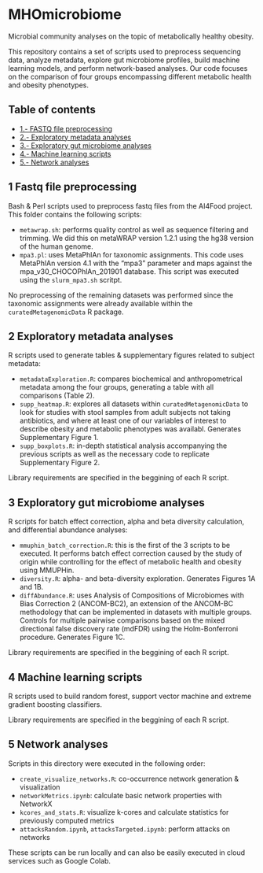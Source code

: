 # MHOmicrobiome
Microbial community analyses on the topic of metabolically healthy obesity.

This repository contains a set of scripts used to preprocess sequencing data, analyze metadata, explore gut microbiome profiles, build machine learning models, and perform network-based analyses. Our code focuses on the comparison of four groups encompassing different metabolic health and obesity phenotypes.

## Table of contents
* [1.- FASTQ file preprocessing](#1-fastq-file-preprocessing)
* [2.- Exploratory metadata analyses](#2-exploratory-metadata-analyses)
* [3.- Exploratory gut microbiome analyses](#3-exploratory-gut-microbiome-analyses)
* [4.- Machine learning scripts](#4-machine-learning-scripts)
* [5.- Network analyses](#5-network-analyses)

## 1 Fastq file preprocessing

Bash & Perl scripts used to preprocess fastq files from the AI4Food project. This folder contains the following scripts:

- `metawrap.sh`: performs quality control as well as sequence filtering and trimming. We did this on metaWRAP version 1.2.1 using the hg38 version of the human genome.
- `mpa3.pl`: uses MetaPhlAn for taxonomic assignments. This code uses MetaPhlAn version 4.1 with 
the “mpa3” parameter and maps against the mpa_v30_CHOCOPhlAn_201901 database. This script was executed using the `slurm_mpa3.sh` scritpt.

No preprocessing of the remaining datasets was performed since the taxonomic assignments were already available within the `curatedMetagenomicData` R package.

## 2 Exploratory metadata analyses
R scripts used to generate tables & supplementary figures related to subject metadata:

- `metadataExploration.R`: compares biochemical and anthropometrical metadata among the four groups, generating a table with all comparisons (Table 2).
- `supp_heatmap.R`: explores all datasets within `curatedMetagenomicData` to look for studies with stool samples from adult subjects not taking antibiotics, and where at least one of our variables of interest to describe obesity and metabolic phenotypes was availabl. Generates Supplementary Figure 1.
- `supp_boxplots.R`: in-depth statistical analysis accompanying the previous scripts as well as the necessary code to replicate Supplementary Figure 2.

Library requirements are specified in the beggining of each R script.

## 3 Exploratory gut microbiome analyses
R scripts for batch effect correction, alpha and beta diversity calculation, and differential abundance analyses:

- `mmuphin_batch_correction.R`: this is the first of the 3 scripts to be executed. It performs batch effect correction caused by the study of origin while controlling for the effect of metabolic health and obesity using MMUPHin.
- `diversity.R`: alpha- and beta-diversity exploration. Generates Figures 1A and 1B.
- `diffAbundance.R`: uses Analysis of Compositions of Microbiomes with Bias Correction 2 (ANCOM-BC2), an extension of the ANCOM-BC methodology that can be implemented in datasets with multiple groups. Controls for multiple pairwise comparisons based on the mixed directional false discovery rate (mdFDR) using the Holm-Bonferroni procedure. Generates Figure 1C.

Library requirements are specified in the beggining of each R script.

## 4 Machine learning scripts
R scripts used to build random forest, support vector machine and extreme gradient boosting classifiers.


Library requirements are specified in the beggining of each R script.

## 5 Network analyses
Scripts in this directory were executed in the following order:
- `create_visualize_networks.R`: co-occurrence network generation & visualization
- `networkMetrics.ipynb`: calculate basic network properties with NetworkX
- `kcores_and_stats.R`: visualize k-cores and calculate statistics for previously computed metrics
- `attacksRandom.ipynb`, `attacksTargeted.ipynb`: perform attacks on networks

These scripts can be run locally and can also be easily executed in cloud services such as Google Colab.
